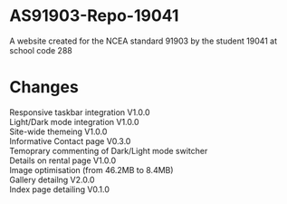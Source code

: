 # AS91903-Repo-19041
A website created for the NCEA standard 91903 by the student 19041 at school code 288

# Changes
Responsive taskbar integration V1.0.0<br>
Light/Dark mode integration V1.0.0<br>
Site-wide themeing V1.0.0<br>
Informative Contact page V0.3.0<br>
Temoprary commenting of Dark/Light mode switcher<br>
Details on rental page V1.0.0<br>
Image optimisation (from 46.2MB to 8.4MB)<br>
Gallery detailng V2.0.0<br>
Index page detailing V0.1.0<br>
